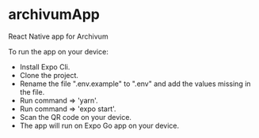 # archivumApp
React Native app for Archivum

To run the app on your device:
- Install Expo Cli.
- Clone the project.
- Rename the file ".env.example" to ".env" and add the values missing in the file.
- Run command => 'yarn'.
- Run command => 'expo start'.
- Scan the QR code on your device.
- The app will run on Expo Go app on your device.
